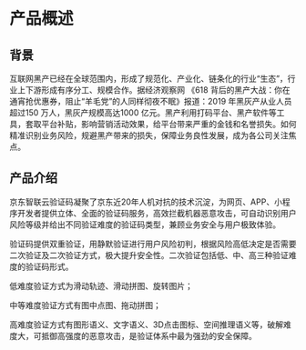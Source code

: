 # 产品概述

## 背景

互联网黑产已经在全球范围内，形成了规范化、产业化、链条化的行业“生态”，行业上下游形成有序分工、规模合作。据经济观察网 《618 背后的黑产大战：你在通宵抢优惠券，阻止“羊毛党”的人同样彻夜不眠》报道：2019 年黑灰产从业人员超过150 万人，黑灰产规模高达1000 亿元。黑产利用打码平台、黑产软件等工具，套取平台补贴，影响营销活动效果，给平台带来严重的金钱和名誉损失。如何精准识别业务风险，规避黑产带来的损失，保障业务良性发展，成为各公司关注焦点。

## 产品介绍

京东智联云验证码凝聚了京东近20年人机对抗的技术沉淀，为网页、APP、小程序开发者提供立体、全面的验证码服务，高效拦截机器恶意攻击，可自动识别用户风险等级并给出不同验证难度的验证码类型，兼顾业务安全与用户极致体验。

验证码提供双重验证，用静默验证进行用户风险初判，根据风险高低决定是否需要二次验证及二次验证方式，极大提升安全性。二次验证包括低、中、高三种验证难度的验证码形式。

低难度验证方式为滑动轨迹、滑动拼图、旋转图片；

中等难度验证方式有图中点图、拖动拼图；

高难度验证方式有图形语义、文字语义、3D点击图标、空间推理语义等，破解难度大，可抵御高强度的恶意攻击，是验证体系中最为强劲的安全保障。